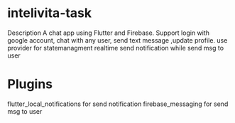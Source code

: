 # intelivita-task
Description
A chat app using Flutter and Firebase.
Support login with google account, chat with any user, send text message ,update profile.
use provider for statemanagment
realtime send notification while send msg to user

# Plugins
flutter_local_notifications  for  send notification
firebase_messaging for send msg to user


